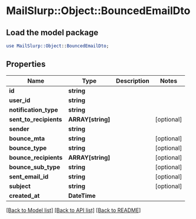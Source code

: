 # MailSlurp::Object::BouncedEmailDto

## Load the model package
```perl
use MailSlurp::Object::BouncedEmailDto;
```

## Properties
Name | Type | Description | Notes
------------ | ------------- | ------------- | -------------
**id** | **string** |  | 
**user_id** | **string** |  | 
**notification_type** | **string** |  | 
**sent_to_recipients** | **ARRAY[string]** |  | [optional] 
**sender** | **string** |  | 
**bounce_mta** | **string** |  | [optional] 
**bounce_type** | **string** |  | [optional] 
**bounce_recipients** | **ARRAY[string]** |  | [optional] 
**bounce_sub_type** | **string** |  | [optional] 
**sent_email_id** | **string** |  | [optional] 
**subject** | **string** |  | [optional] 
**created_at** | **DateTime** |  | 

[[Back to Model list]](../README#documentation-for-models) [[Back to API list]](../README#documentation-for-api-endpoints) [[Back to README]](../README)


